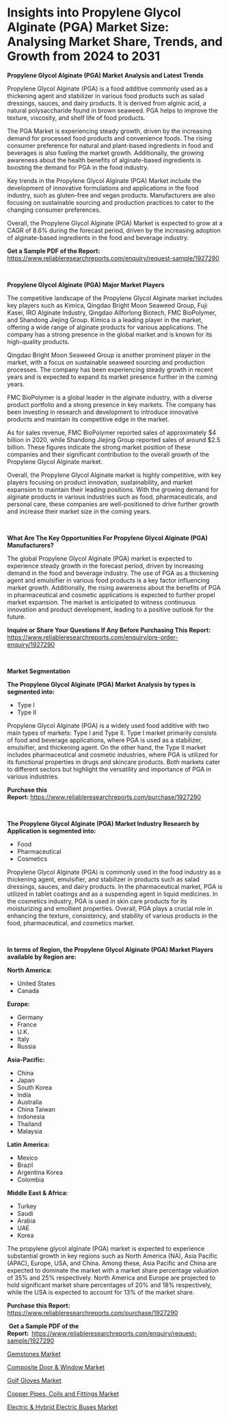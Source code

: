 <p><h1>Insights into Propylene Glycol Alginate (PGA) Market Size: Analysing Market Share, Trends, and Growth from 2024 to 2031</h1></p><p><strong>Propylene Glycol Alginate (PGA) Market Analysis and Latest Trends</strong></p>
<p><p>Propylene Glycol Alginate (PGA) is a food additive commonly used as a thickening agent and stabilizer in various food products such as salad dressings, sauces, and dairy products. It is derived from alginic acid, a natural polysaccharide found in brown seaweed. PGA helps to improve the texture, viscosity, and shelf life of food products.</p><p>The PGA Market is experiencing steady growth, driven by the increasing demand for processed food products and convenience foods. The rising consumer preference for natural and plant-based ingredients in food and beverages is also fueling the market growth. Additionally, the growing awareness about the health benefits of alginate-based ingredients is boosting the demand for PGA in the food industry.</p><p>Key trends in the Propylene Glycol Alginate (PGA) Market include the development of innovative formulations and applications in the food industry, such as gluten-free and vegan products. Manufacturers are also focusing on sustainable sourcing and production practices to cater to the changing consumer preferences.</p><p>Overall, the Propylene Glycol Alginate (PGA) Market is expected to grow at a CAGR of 8.6% during the forecast period, driven by the increasing adoption of alginate-based ingredients in the food and beverage industry.</p></p>
<p><strong>Get a Sample PDF of the Report:&nbsp;</strong> <a href="https://www.reliableresearchreports.com/enquiry/request-sample/1927290">https://www.reliableresearchreports.com/enquiry/request-sample/1927290</a></p>
<p>&nbsp;</p>
<p><strong>Propylene Glycol Alginate (PGA) Major Market Players</strong></p>
<p><p>The competitive landscape of the Propylene Glycol Alginate market includes key players such as Kimica, Qingdao Bright Moon Seaweed Group, Fuji Kasei, IRO Alginate Industry, Qingdao Allforlong Biotech, FMC BioPolymer, and Shandong Jiejing Group. Kimica is a leading player in the market, offering a wide range of alginate products for various applications. The company has a strong presence in the global market and is known for its high-quality products.</p><p>Qingdao Bright Moon Seaweed Group is another prominent player in the market, with a focus on sustainable seaweed sourcing and production processes. The company has been experiencing steady growth in recent years and is expected to expand its market presence further in the coming years.</p><p>FMC BioPolymer is a global leader in the alginate industry, with a diverse product portfolio and a strong presence in key markets. The company has been investing in research and development to introduce innovative products and maintain its competitive edge in the market.</p><p>As for sales revenue, FMC BioPolymer reported sales of approximately $4 billion in 2020, while Shandong Jiejing Group reported sales of around $2.5 billion. These figures indicate the strong market position of these companies and their significant contribution to the overall growth of the Propylene Glycol Alginate market.</p><p>Overall, the Propylene Glycol Alginate market is highly competitive, with key players focusing on product innovation, sustainability, and market expansion to maintain their leading positions. With the growing demand for alginate products in various industries such as food, pharmaceuticals, and personal care, these companies are well-positioned to drive further growth and increase their market size in the coming years.</p></p>
<p>&nbsp;</p>
<p><strong>What Are The Key Opportunities For Propylene Glycol Alginate (PGA) Manufacturers?</strong></p>
<p><p>The global Propylene Glycol Alginate (PGA) market is expected to experience steady growth in the forecast period, driven by increasing demand in the food and beverage industry. The use of PGA as a thickening agent and emulsifier in various food products is a key factor influencing market growth. Additionally, the rising awareness about the benefits of PGA in pharmaceutical and cosmetic applications is expected to further propel market expansion. The market is anticipated to witness continuous innovation and product development, leading to a positive outlook for the future.</p></p>
<p><strong>Inquire or Share Your Questions If Any Before Purchasing This Report:</strong> <a href="https://www.reliableresearchreports.com/enquiry/pre-order-enquiry/1927290">https://www.reliableresearchreports.com/enquiry/pre-order-enquiry/1927290</a></p>
<p>&nbsp;</p>
<p><strong>Market Segmentation</strong></p>
<p><strong>The Propylene Glycol Alginate (PGA) Market Analysis by types is segmented into:</strong></p>
<p><ul><li>Type I</li><li>Type II</li></ul></p>
<p><p>Propylene Glycol Alginate (PGA) is a widely used food additive with two main types of markets: Type I and Type II. Type I market primarily consists of food and beverage applications, where PGA is used as a stabilizer, emulsifier, and thickening agent. On the other hand, the Type II market includes pharmaceutical and cosmetic industries, where PGA is utilized for its functional properties in drugs and skincare products. Both markets cater to different sectors but highlight the versatility and importance of PGA in various industries.</p></p>
<p><strong>Purchase this Report:&nbsp;</strong><a href="https://www.reliableresearchreports.com/purchase/1927290">https://www.reliableresearchreports.com/purchase/1927290</a></p>
<p>&nbsp;</p>
<p><strong>The Propylene Glycol Alginate (PGA) Market Industry Research by Application is segmented into:</strong></p>
<p><ul><li>Food</li><li>Pharmaceutical</li><li>Cosmetics</li></ul></p>
<p><p>Propylene Glycol Alginate (PGA) is commonly used in the food industry as a thickening agent, emulsifier, and stabilizer in products such as salad dressings, sauces, and dairy products. In the pharmaceutical market, PGA is utilized in tablet coatings and as a suspending agent in liquid medicines. In the cosmetics industry, PGA is used in skin care products for its moisturizing and emollient properties. Overall, PGA plays a crucial role in enhancing the texture, consistency, and stability of various products in the food, pharmaceutical, and cosmetics market.</p></p>
<p>&nbsp;</p>
<p><strong>In terms of Region, the Propylene Glycol Alginate (PGA) Market Players available by Region are:</strong></p>
<p>
    <p> <strong> North America: </strong>
        <ul>
            <li>United States</li>
            <li>Canada</li>
        </ul>
        </p> 
    <p> <strong> Europe: </strong>
        <ul>
            <li>Germany</li>
            <li>France</li>
            <li>U.K.</li>
            <li>Italy</li>
            <li>Russia</li>
        </ul>
        </p> 
    <p> <strong> Asia-Pacific: </strong>
        <ul>
            <li>China</li>
            <li>Japan</li>
            <li>South Korea</li>
            <li>India</li>
            <li>Australia</li>
            <li>China Taiwan</li>
            <li>Indonesia</li>
            <li>Thailand</li>
            <li>Malaysia</li>
        </ul>
        </p> 
    <p> <strong> Latin America: </strong>
        <ul>
            <li>Mexico</li>
            <li>Brazil</li>
            <li>Argentina Korea</li>
            <li>Colombia</li>
        </ul>
        </p> 
    <p> <strong> Middle East & Africa: </strong>
        <ul>
            <li>Turkey</li>
            <li>Saudi</li>
            <li>Arabia</li>
            <li>UAE</li>
            <li>Korea</li>
        </ul>
    </p>
    </p>
<p><p>The propylene glycol alginate (PGA) market is expected to experience substantial growth in key regions such as North America (NA), Asia Pacific (APAC), Europe, USA, and China. Among these, Asia Pacific and China are expected to dominate the market with a market share percentage valuation of 35% and 25% respectively. North America and Europe are projected to hold significant market share percentages of 20% and 18% respectively, while the USA is expected to account for 13% of the market share.</p></p>
<p><strong>Purchase this Report: </strong><a href="https://www.reliableresearchreports.com/purchase/1927290">https://www.reliableresearchreports.com/purchase/1927290</a></p>
<p>&nbsp;<strong>Get a Sample PDF of the Report:&nbsp;&nbsp;</strong><a href="https://www.reliableresearchreports.com/enquiry/request-sample/1927290">https://www.reliableresearchreports.com/enquiry/request-sample/1927290</a></p>
<p><strong></strong></p>
<p><p><a href="https://view.publitas.com/reportprime-1/decoding-the-gemstones-market-a-deep-dive-into-the-latest-market-trends-market-segmentation-and-competitive-analysis/">Gemstones Market</a></p><p><a href="https://gamy-alyssum-396.notion.site/Composite-Door-Window-Market-A-Comprehensive-Report-of-its-Market-Share-Growth-Trends-2024-20-e2fba01a03234fed9acda0f0d0b326c1">Composite Door & Window Market</a></p><p><a href="https://view.publitas.com/reportprime-1/golf-gloves-market-research-report-unlocks-analysis-on-the-market-financial-status-market-size-and-market-revenue-upto-2031/">Golf Gloves Market</a></p><p><a href="https://natural-crush-b99.notion.site/Copper-Pipes-Coils-and-Fittings-Market-Dynamics-2024-2031-Also-about-Its-Market-Trends-Projection-23c3fec8839e4fe4a2a79792267308f8">Copper Pipes, Coils and Fittings Market</a></p><p><a href="https://boundless-drawbridge-702.notion.site/Electric-Hybrid-Electric-Buses-Market-Size-Growth-and-Forecast-from-2024-2031-c5be2344113b475988153963d5cad806">Electric & Hybrid Electric Buses Market</a></p></p>